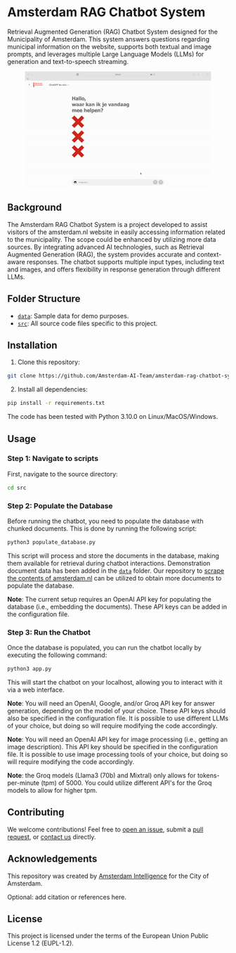 
# Amsterdam RAG Chatbot System

Retrieval Augmented Generation (RAG) Chatbot System designed for the Municipality of Amsterdam. This system answers questions regarding municipal information on the website, supports both textual and image prompts, and leverages multiple Large Language Models (LLMs) for generation and text-to-speech streaming.

<figure align="center">
  <img
  src="media/demo.gif"
  alt="rag chatbot system interface"
  width="1000">
</figure>

## Background

The Amsterdam RAG Chatbot System is a project developed to assist visitors of the amsterdam.nl website in easily accessing information related to the municipality. The scope could be enhanced by utilizing more data sources. By integrating advanced AI technologies, such as Retrieval Augmented Generation (RAG), the system provides accurate and context-aware responses. The chatbot supports multiple input types, including text and images, and offers flexibility in response generation through different LLMs.

## Folder Structure

* [`data`](./data): Sample data for demo purposes.
* [`src`](./src): All source code files specific to this project.

## Installation 

1) Clone this repository:

```bash
git clone https://github.com/Amsterdam-AI-Team/amsterdam-rag-chatbot-system.git
```

2) Install all dependencies:

```bash
pip install -r requirements.txt
```

The code has been tested with Python 3.10.0 on Linux/MacOS/Windows.

## Usage

### Step 1: Navigate to scripts

First, navigate to the source directory:

```bash
cd src
```

### Step 2: Populate the Database

Before running the chatbot, you need to populate the database with chunked documents. This is done by running the following script:

```bash
python3 populate_database.py
```

This script will process and store the documents in the database, making them available for retrieval during chatbot interactions. Demonstration document data has been added in the [`data`](./data) folder. Our repository to [scrape the contents of amsterdam.nl](https://github.com/Amsterdam-AI-Team/amsterdam-nl-website-scraper/tree/main) can be utilized to obtain more documents to populate the database.

**Note**: The current setup requires an OpenAI API key for populating the database (i.e., embedding the documents). These API keys can be added in the configuration file.

### Step 3: Run the Chatbot

Once the database is populated, you can run the chatbot locally by executing the following command:

```bash
python3 app.py
```

This will start the chatbot on your localhost, allowing you to interact with it via a web interface.

**Note**: You will need an OpenAI, Google, and/or Groq API key for answer generation, depending on the model of your choice. These API keys should also be specified in the configuration file. It is possible to use different LLMs of your choice, but doing so will require modifying the code accordingly. 

**Note**: You will need an OpenAI API key for image processing (i.e., getting an image description). This API key should be specified in the configuration file. It is possible to use image processing tools of your choice, but doing so will require modifying the code accordingly. 

**Note**: the Groq models (Llama3 (70b) and Mixtral) only allows for tokens-per-minute (tpm) of 5000. You could utilize different API's for the Groq models to allow for higher tpm.

## Contributing

We welcome contributions! Feel free to [open an issue](https://github.com/Amsterdam-AI-Team/amsterdam-rag-chatbot-system/issues), submit a [pull request](https://github.com/Amsterdam-AI-Team/amsterdam-rag-chatbot-system/pulls), or [contact us](https://amsterdamintelligence.com/contact/) directly.

## Acknowledgements

This repository was created by [Amsterdam Intelligence](https://amsterdamintelligence.com/) for the City of Amsterdam.

Optional: add citation or references here.

## License 

This project is licensed under the terms of the European Union Public License 1.2 (EUPL-1.2).
